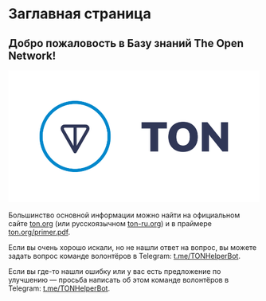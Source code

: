 # Заглавная страница

## Добро пожаловость в Базу знаний The Open Network!

![](.gitbook/assets/ton-logo-for-white-background-.png)

Большинство основной информации можно найти на официальном сайте [ton.org](https://ton.org/) (или русскоязычном [ton-ru.org](https://ton-ru.org/)) и в праймере [ton.org/primer.pdf](https://ton.org/primer.pdf).

Если вы очень хорошо искали, но не нашли ответ на вопрос, вы можете задать вопрос команде волонтёров в Telegram: [t.me/TONHelperBot](https://t.me/TONHelperBot).

Если вы где-то нашли ошибку или у вас есть предложение по улучшению — просьба написать об этом команде волонтёров в Telegram: [t.me/TONHelperBot](https://t.me/TONHelperBot).

